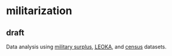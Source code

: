 militarization
==============

## draft

Data analysis using [military surplus](https://github.com/TheUpshot/Military-Surplus-Gear), <abbr title="Law Enforcement Officers Killed and Assaulted">[LEOKA](http://www.fbi.gov/about-us/cjis/ucr/leoka/2011)</abbr>, and [census](http://census.gov) datasets.
